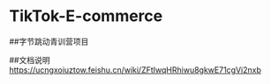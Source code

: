 ﻿# TikTok-E-commerce

##字节跳动青训营项目

##文档说明
https://ucngxoiuztow.feishu.cn/wiki/ZFtIwqHRhiwu8gkwE71cgVi2nxb
